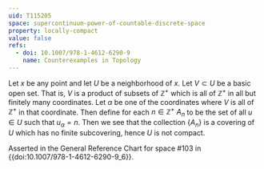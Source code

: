 ```yaml
---
uid: T115205
space: supercontinuum-power-of-countable-discrete-space
property: locally-compact
value: false
refs:
  - doi: 10.1007/978-1-4612-6290-9
    name: Counterexamples in Topology
---
```

Let $x$ be any point and let $U$ be a neighborhood of $x$.  Let $V\subset U$ be a basic open set.  That is, $V$ is a product of subsets of $\mathbb{Z}^+$ which is all of $\mathbb{Z}^+$ in all but finitely many coordinates.  Let $\alpha$ be one of the coordinates where $V$ is all of $\mathbb{Z}^+$ in that coordinate.  Then define for each $n\in \mathbb{Z}^+$ $A_n$ to be the set of all $u\in U$ such that $u_\alpha=n$.  Then we see that the collection $\{A_n\}$ is a covering of $U$ which has no finite subcovering, hence $U$ is not compact.


Asserted in the General Reference Chart for space #103
in {{doi:10.1007\/978-1-4612-6290-9_6}}.
